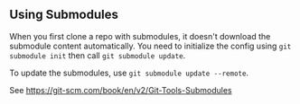 ## Using Submodules
When you first clone a repo with submodules, it doesn't 
download the submodule content automatically. You need to 
initialize the config using `git submodule init` then call 
`git submodule update`.

To update the submodules, use `git submodule update --remote`.

See https://git-scm.com/book/en/v2/Git-Tools-Submodules
